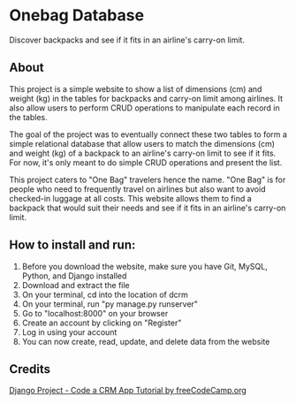 # Onebag Database #

Discover backpacks and see if it fits in an airline's carry-on limit.


## About ##
This project is a simple website to show a list of dimensions (cm) and
weight (kg) in the tables for backpacks and carry-on limit among airlines.
It also allow users to perform CRUD operations to manipulate each record
in the tables.

The goal of the project was to eventually connect these two tables to form
a simple relational database that allow users to match the dimensions (cm)
and weight (kg) of a backpack to an airline's carry-on limit to see if it
fits. For now, it's only meant to do simple CRUD operations and present
the list.

This project caters to "One Bag" travelers hence the name. "One Bag" is 
for people who need to frequently travel on airlines but also want to 
avoid checked-in luggage at all costs. This website allows them to find a 
backpack that would suit their needs and see if it fits in an airline's 
carry-on limit.


## How to install and run: ##

1. Before you download the website, make sure you have Git, MySQL, Python, and Django installed
2. Download and extract the file
3. On your terminal, cd into the location of dcrm
4. On your terminal, run "py manage.py runserver"
5. Go to "localhost:8000" on your browser
6. Create an account by clicking on "Register" 
7. Log in using your account
8. You can now create, read, update, and delete data from the website



## Credits ##

[Django Project - Code a CRM App Tutorial by freeCodeCamp.org](https://youtu.be/t10QcFx7d5k?si=yS7I2iX1-ri6Fs8C)
